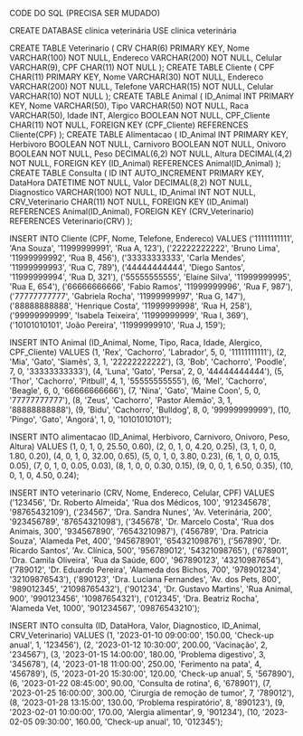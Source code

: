 CODE DO SQL (PRECISA SER MUDADO)



CREATE DATABASE clinica veterinária
USE clinica veterinária

CREATE TABLE Veterinario (
    CRV CHAR(6) PRIMARY KEY,
    Nome VARCHAR(100) NOT NULL,
    Endereco VARCHAR(200) NOT NULL,
    Celular VARCHAR(9),
    CPF CHAR(11) NOT NULL
);
CREATE TABLE Cliente (
    CPF CHAR(11) PRIMARY KEY,
    Nome VARCHAR(30) NOT NULL,
    Endereco VARCHAR(200) NOT NULL,
    Telefone VARCHAR(15) NOT NULL,
    Celular VARCHAR(10) NOT NULL
);
CREATE TABLE Animal (
    ID_Animal INT PRIMARY KEY,
    Nome VARCHAR(50),
    Tipo VARCHAR(50) NOT NULL,
    Raca VARCHAR(50),
    Idade INT,
    Alergico BOOLEAN NOT NULL,
    CPF_Cliente CHAR(11) NOT NULL,
    FOREIGN KEY (CPF_Cliente) REFERENCES Cliente(CPF)
);
CREATE TABLE Alimentacao (
    ID_Animal INT PRIMARY KEY,
    Herbivoro BOOLEAN NOT NULL,
    Carnivoro BOOLEAN NOT NULL,
    Onivoro BOOLEAN NOT NULL,
    Peso DECIMAL(6,2) NOT NULL,
    Altura DECIMAL(4,2) NOT NULL,
    FOREIGN KEY (ID_Animal) REFERENCES Animal(ID_Animal)
);
CREATE TABLE Consulta (
    ID INT AUTO_INCREMENT PRIMARY KEY,
    DataHora DATETIME NOT NULL,
    Valor DECIMAL(8,2) NOT NULL,
    Diagnostico VARCHAR(100) NOT NULL,
    ID_Animal INT NOT NULL,
    CRV_Veterinario CHAR(11) NOT NULL,
    FOREIGN KEY (ID_Animal) REFERENCES Animal(ID_Animal),
    FOREIGN KEY (CRV_Veterinario) REFERENCES Veterinario(CRV)
);


INSERT INTO Cliente (CPF, Nome, Telefone, Endereco) VALUES
('11111111111', 'Ana Souza', '11999999991', 'Rua A, 123'),
('22222222222', 'Bruno Lima', '11999999992', 'Rua B, 456'),
('33333333333', 'Carla Mendes', '11999999993', 'Rua C, 789'),
('44444444444', 'Diego Santos', '11999999994', 'Rua D, 321'),
('55555555555', 'Elaine Silva', '11999999995', 'Rua E, 654'),
('66666666666', 'Fabio Ramos', '11999999996', 'Rua F, 987'),
('77777777777', 'Gabriela Rocha', '11999999997', 'Rua G, 147'),
('88888888888', 'Henrique Costa', '11999999998', 'Rua H, 258'),
('99999999999', 'Isabela Teixeira', '11999999999', 'Rua I, 369'),
('10101010101', 'João Pereira', '11999999910', 'Rua J, 159');

INSERT INTO Animal (ID_Animal, Nome, Tipo, Raca, Idade, Alergico, CPF_Cliente) VALUES
(1, 'Rex', 'Cachorro', 'Labrador', 5, 0, '11111111111'),
(2, 'Mia', 'Gato', 'Siamês', 3, 1, '22222222222'),
(3, 'Bob', 'Cachorro', 'Poodle', 7, 0, '33333333333'),
(4, 'Luna', 'Gato', 'Persa', 2, 0, '44444444444'),
(5, 'Thor', 'Cachorro', 'Pitbull', 4, 1, '55555555555'),
(6, 'Mel', 'Cachorro', 'Beagle', 6, 0, '66666666666'),
(7, 'Nina', 'Gato', 'Maine Coon', 5, 0, '77777777777'),
(8, 'Zeus', 'Cachorro', 'Pastor Alemão', 3, 1, '88888888888'),
(9, 'Bidu', 'Cachorro', 'Bulldog', 8, 0, '99999999999'),
(10, 'Pingo', 'Gato', 'Angorá', 1, 0, '10101010101');


INSERT INTO alimentacao (ID_Animal, Herbivoro, Carnivoro, Onivoro, Peso, Altura) VALUES
(1, 0, 1, 0, 25.50, 0.60),
(2, 0, 1, 0, 4.20, 0.25),
(3, 1, 0, 0, 1.80, 0.20),
(4, 0, 1, 0, 32.00, 0.65),
(5, 0, 1, 0, 3.80, 0.23),
(6, 1, 0, 0, 0.15, 0.05),
(7, 0, 1, 0, 0.05, 0.03),
(8, 1, 0, 0, 0.30, 0.15),
(9, 0, 0, 1, 6.50, 0.35),
(10, 0, 1, 0, 4.50, 0.24);

INSERT INTO veterinario (CRV, Nome, Endereco, Celular, CPF) VALUES
('123456', 'Dr. Roberto Almeida', 'Rua dos Médicos, 100', '912345678', '98765432109'),
('234567', 'Dra. Sandra Nunes', 'Av. Veterinária, 200', '923456789', '87654321098'),
('345678', 'Dr. Marcelo Costa', 'Rua dos Animais, 300', '934567890', '76543210987'),
('456789', 'Dra. Patricia Souza', 'Alameda Pet, 400', '945678901', '65432109876'),
('567890', 'Dr. Ricardo Santos', 'Av. Clínica, 500', '956789012', '54321098765'),
('678901', 'Dra. Camila Oliveira', 'Rua da Saúde, 600', '967890123', '43210987654'),
('789012', 'Dr. Eduardo Pereira', 'Alameda dos Bichos, 700', '978901234', '32109876543'),
('890123', 'Dra. Luciana Fernandes', 'Av. dos Pets, 800', '989012345', '21098765432'),
('901234', 'Dr. Gustavo Martins', 'Rua Animal, 900', '990123456', '10987654321'),
('012345', 'Dra. Beatriz Rocha', 'Alameda Vet, 1000', '901234567', '09876543210');

INSERT INTO consulta (ID, DataHora, Valor, Diagnostico, ID_Animal, CRV_Veterinario) VALUES
(1, '2023-01-10 09:00:00', 150.00, 'Check-up anual', 1, '123456'),
(2, '2023-01-12 10:30:00', 200.00, 'Vacinação', 2, '234567'),
(3, '2023-01-15 14:00:00', 180.00, 'Problema digestivo', 3, '345678'),
(4, '2023-01-18 11:00:00', 250.00, 'Ferimento na pata', 4, '456789'),
(5, '2023-01-20 15:30:00', 120.00, 'Check-up anual', 5, '567890'),
(6, '2023-01-22 08:45:00', 90.00, 'Consulta de rotina', 6, '678901'),
(7, '2023-01-25 16:00:00', 300.00, 'Cirurgia de remoção de tumor', 7, '789012'),
(8, '2023-01-28 13:15:00', 130.00, 'Problema respiratório', 8, '890123'),
(9, '2023-02-01 10:00:00', 170.00, 'Alergia alimentar', 9, '901234'),
(10, '2023-02-05 09:30:00', 160.00, 'Check-up anual', 10, '012345');




